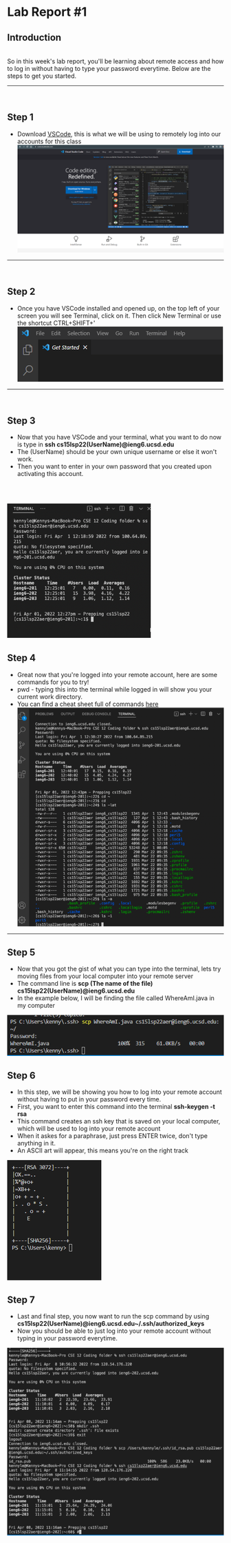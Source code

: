 # Lab Report #1
## **Introduction**
<br/>
So in this week's lab report, you'll be learning about remote access and how to log in without having to type your password everytime. Below are the steps to get you started.

---
<br/>

## **Step 1**
* Download [VSCode](https://code.visualstudio.com/Download), this is what we will be using to remotely log into our accounts for this class
![Image](vscode.png)
---
<br/>

## **Step 2**
* Once you have VSCode installed and opened up, on the top left of your screen you will see Terminal, click on it. Then click New Terminal or use the shortcut CTRL+SHIFT+'
![Image](topright.png)
---

<br/>

## **Step 3**
* Now that you have VSCode and your terminal, what you want to do now is type in **ssh cs15lsp22(UserName)@ieng6.ucsd.edu** 
* The (UserName) should be your own unique username or else it won't work.
* Then you want to enter in your own password that you created upon activating this account.
<br/>

![Image](terminal.png)
---

## **Step 4**
* Great now that you're logged into your remote account, here are some commands for you to try!
* pwd - typing this into the terminal while logged in will show you your current work directory.
* You can find a cheat sheet full of commands [here](https://www.cmu.edu/computing/services/comm-collab/collaboration/afs/how-to/unix-commands.pdf)
![Image](commands.png)
---

## **Step 5**
* Now that you got the gist of what you can type into the terminal, lets try moving files from your local computer into your remote server
* The command line is **scp (The name of the file) cs15lsp22(UserName)@ieng6.ucsd.edu**
* In the example below, I will be finding the file called WhereAmI.java in my computer

![Image](whereami.png)

## **Step 6**
* In this step, we will be showing you how to log into your remote account without having to put in your password every time.
* First, you want to enter this command into the terminal **ssh-keygen -t rsa**
* This command creates an ssh key that is saved on your local computer, which will be used to log into your remote account
* When it askes for a paraphrase, just press ENTER twice, don't type anything in it.
* An ASCII art will appear, this means you're on the right track

![Image](assciart.png)

## **Step 7**
* Last and final step, you now want to run the scp command by using **cs15lsp22(UserName)@ieng6.ucsd.edu~/.ssh/authorized_keys**
* Now you should be able to just log into your remote account without typing in your password everytime.

![Image](logingin.png)